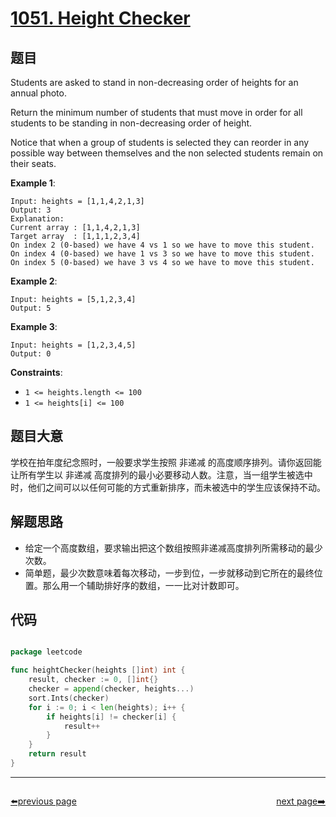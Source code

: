 # [1051. Height Checker](https://leetcode.com/problems/height-checker/)


## 题目

Students are asked to stand in non-decreasing order of heights for an annual photo.

Return the minimum number of students that must move in order for all students to be standing in non-decreasing order of height.

Notice that when a group of students is selected they can reorder in any possible way between themselves and the non selected students remain on their seats.

**Example 1**:

```
Input: heights = [1,1,4,2,1,3]
Output: 3
Explanation: 
Current array : [1,1,4,2,1,3]
Target array  : [1,1,1,2,3,4]
On index 2 (0-based) we have 4 vs 1 so we have to move this student.
On index 4 (0-based) we have 1 vs 3 so we have to move this student.
On index 5 (0-based) we have 3 vs 4 so we have to move this student.
```

**Example 2**:

```
Input: heights = [5,1,2,3,4]
Output: 5
```

**Example 3**:

```
Input: heights = [1,2,3,4,5]
Output: 0
```

**Constraints**:

- `1 <= heights.length <= 100`
- `1 <= heights[i] <= 100`

## 题目大意

学校在拍年度纪念照时，一般要求学生按照 非递减 的高度顺序排列。请你返回能让所有学生以 非递减 高度排列的最小必要移动人数。注意，当一组学生被选中时，他们之间可以以任何可能的方式重新排序，而未被选中的学生应该保持不动。


## 解题思路

- 给定一个高度数组，要求输出把这个数组按照非递减高度排列所需移动的最少次数。
- 简单题，最少次数意味着每次移动，一步到位，一步就移动到它所在的最终位置。那么用一个辅助排好序的数组，一一比对计数即可。

## 代码

```go

package leetcode

func heightChecker(heights []int) int {
	result, checker := 0, []int{}
	checker = append(checker, heights...)
	sort.Ints(checker)
	for i := 0; i < len(heights); i++ {
		if heights[i] != checker[i] {
			result++
		}
	}
	return result
}

```



----------------------------------------------
<div style="display: flex;justify-content: space-between;align-items: center;">
<p><a href="https://books.halfrost.com/leetcode/ChapterFour/1000~1099/1049.Last-Stone-Weight-II/">⬅️previous page</a></p>
<p><a href="https://books.halfrost.com/leetcode/ChapterFour/1000~1099/1052.Grumpy-Bookstore-Owner/">next page➡️</a></p>
</div>

